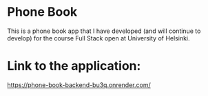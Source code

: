 # Phone Book

This is a phone book app that I have developed (and will continue to develop) for the course Full Stack open at University of Helsinki.

# Link to the application:
https://phone-book-backend-bu3q.onrender.com/

